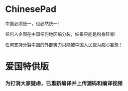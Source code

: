 # ChinesePad

中国必须统一，也必然统一!

任何人企图在中国任何地区搞分裂，结果只能是粉身碎骨!

任何支持分裂中国的外部势力只能被中国人民视为痴心妄想！

# 爱国特供版

### 为打消大家疑虑，已重新编译并上传源码和编译视频
